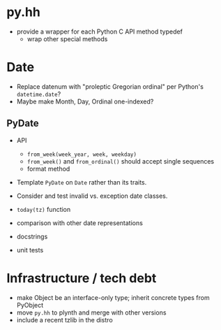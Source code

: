 # py.hh

- provide a wrapper for each Python C API method typedef
  - wrap other special methods

# Date

- Replace datenum with "proleptic Gregorian ordinal" per Python's
  `datetime.date`?
- Maybe make Month, Day, Ordinal one-indexed?

## PyDate

- API

  - `from_week(week_year, week, weekday)`
  - `from_week()` and `from_ordinal()` should accept single sequences
  - format method

- Template `PyDate` on `Date` rather than its traits.
- Consider and test invalid vs. exception date classes.
- `today(tz)` function
- comparison with other date representations
- docstrings
- unit tests

# Infrastructure / tech debt

- make Object be an interface-only type; inherit concrete types from PyObject
- move `py.hh` to plynth and merge with other versions
- include a recent tzlib in the distro

